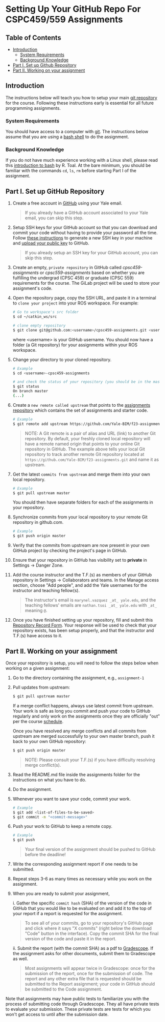 # Setting Up Your GitHub Repo For CSPC459/559 Assignments

## Table of Contents

  * [Introduction](#introduction)
    * [System Requirements](#system-requirements)
    * [Background Knowledge](#background-knowledge)
  * [Part I\. Set up Github Repository](#part-i-set-up-github-repository)
  * [Part II\. Working on your assignment](#part-ii-working-on-your-assignment)

## Introduction
The instructions below will teach you how to setup your main [git repository](https://git-scm.com/) for the course. Following these instructions early is essential for all future programming assignments. 

### System Requirements
You should have access to a computer with [git](https://git-scm.com/). The instructions below assume that you are using a [bash shell](https://en.wikipedia.org/wiki/Bash_(Unix_shell)) to do the assignment.


### Background Knowledge

If you do not have much experience working with a Linux shell, please read this 
[introduction to bash](http://cs.lmu.edu/~ray/notes/bash/) by R. Toal. At the bare minimum, you should be familiar with the commands `cd`, `ls`, `rm` before starting Part I of the assignment.

## Part I. Set up GitHub Repository

1. Create a free account in [GitHub](https://github.com/) using your Yale email. 

	> If you already have a GitHub account associated to your Yale email, you can skip this step.

2. Setup SSH keys for your GitHub account so that you can download and commit your code without having to provide your password all the time. Follow [these instructions](https://docs.github.com/en/github/authenticating-to-github/generating-a-new-ssh-key-and-adding-it-to-the-ssh-agent)
to generate a new SSH key in your machine and [upload your public key](https://docs.github.com/en/github/authenticating-to-github/adding-a-new-ssh-key-to-your-github-account) to GitHub.

	> If you already setup an SSH key for your GitHub account, you can skip this step.

3. Create an empty, `private repository` in GitHub called *cpsc459-assignments* or  *cpsc559-assignments* based on whether you are fulfilling the undergrad (CPSC 459) or graduate (CPSC 559) requirements for the course. The GiLab project will be used to store your assignment's code.

4. Open the repository page, copy the SSH URL, and paste it in a terminal to `clone your project` into your ROS workspace. For example:

    ```bash
    # Go to workspace's src folder
    $ cd ~/catkin_ws/src

    # clone empty repository
    $ git clone git@github.com:<username>/cpsc459-assignments.git <username>-cpsc459-assignments
    ```

	where \<username\> is your GitHub username. You should now have a folder (a Git repository) for your assignments within your ROS workspace.

5. Change your directory to your cloned repository.

    ```bash
    # Example
    $ cd <username>-cpsc459-assignments
 
    # and check the status of your repository (you should be in the master branch of your repository)
    $ git status
    On branch master
    (...)
    ```

6. Create a `new remote called upstream` that points to the 
[assignments repository](https://github.com/Yale-BIM/f23-assignments.git)
which contains the set of assignments and starter code.

    ```bash
    # Example
    $ git remote add upstream https://github.com/Yale-BIM/f23-assignments.git
    ```

    > NOTE: A Git remote is a pair of alias and URL (link) to another Git repository.
    > By default, your freshly cloned local repository will have a remote named 
    > origin that points to your online Git repository in GitHub. 
    > The example above tells your local Git repository to track another remote Git 
    > repository located at `https://github.com/Yale-BIM/f23-assignments.git`
    > and name it as upstream.
    
7. Get the latest `commits from upstream` and merge them into your own local repository.

    ```bash
    # Example
    $ git pull upstream master
    ```
    
	You should then have separate folders for each of the assignments in your repository.

8. Synchronize commits from your local repository to your remote Git repository in github.com.

    ```bash
    # Example
    $ git push origin master
    ```

7. Verify that the commits from upstream are now present in your own GitHub project by checking the project's page in GitHub.

8. Ensure that your repository in GitHub has visibility set to **private** in 
Settings -> Danger Zone.

9. Add the course instructor and the T.F.(s) as members of your GitHub repository in Settings -> Collaborators and teams. In the Manage access section, choose "Add people", and add the Yale usernames for the instructor and teaching fellow(s).

	> The instructor's email is `marynel.vazquez _at_ yale.edu`, and the teaching fellows' emails are `nathan.tsoi _at_ yale.edu` with `_at_` meaning `@`.

10. Once you have finished setting up your repository, fill and submit this [Repository Record Form](https://forms.gle/Fxa3TrF4QNM45sAc9). Your response will be used to check that your repository exists, has been setup properly, and that the instructor and T.F.(s) have access to it.

## Part II. Working on your assignment

Once your repository is setup, you will need to follow the steps below when working on a given assignment:

1. Go to the directory containing the assignment, e.g., `assignment-1`
2. Pull updates from upstream:

	```bash
	$ git pull upstream master
	```
	
	If a merge conflict happens, always use latest
	commit from upstream. Your work is safe as long you commit and push 
	your code to GitHub regularly and only work on the assignments once they are 
    officially "out" per the course [schedule](https://cpsc459-bim.gitlab.io/f23/schedule/). 
	
	Once you have resolved any merge conflicts and all commits from
	upstream are merged successfully to your own master branch, push it 
	back to your own GitHub repository:
	
	```bash
	$ git push origin master
	```
	
	> NOTE: Please consult your T.F.(s) if you have difficulty resolving merge conflict(s).

3. Read the README.md file inside the assignments folder for the instructions on what you have to do.
4. Do the assignment. 
5. Whenever you want to save your code, commit your work.

    ```bash
    # Example
    $ git add <list-of-files-to-be-saved>
    $ git commit -m "<commit-message>"
    ```
6. Push your work to GitHub to keep a remote copy.

    ```bash
    # Example
    $ git push
    ```

    > Your final version of the assignment should be pushed to GitHub before the deadline!
    
7. Write the corresponding assignment report if one needs to be submitted.
    
8. Repeat steps 3-6 as many times as necessary while you work on the assignment.

9. When you are ready to submit your assignment,
    
    i. Gather the specific `commit hash` (SHA) of the version of the code in GitHub
    that you would like to be evaluated on and add it to the top of your report if a report is requested for the assignment. 
    
    > To see all of your commits, go to your repository's GitHub page and click where it says "X commits" (right below the download "Code" button in the interface). Copy the commit SHA for the final version of the code and paste it in the report.
    
    ii. Submit the report (with the commit SHA) as a pdf to [Gradescope](https://www.gradescope.com/courses/443504/). If the assignment
    asks for other documents, submit them to Gradescope as well.

    > Most assignments will appear twice in Gradescope: once for the submission of the report, once for the submission of code. The report and any other extra file that is requested should be submitted to the Report assignment; your code in GitHub should be submitted to the Code assignment. 
 
Note that assignments may have public tests to familiarize you with the process of submitting code through Gradescope. They all have private tests to
evaluate your submission. These private tests are tests for which you won't get access to until after the submission date. 
	
	

